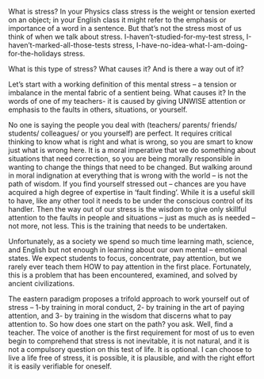 

What is stress? In your Physics class stress is the weight or tension 
exerted on an object; in your English class it might refer to the 
emphasis or importance of a word in a sentence. But that’s not the 
stress most of us think of when we talk about stress. 
I-haven’t-studied-for-my-test stress, I-haven’t-marked-all-those-tests 
stress, I-have-no-idea-what-I-am-doing-for-the-holidays stress.

What is this type of stress? What causes it? And is there a way out of
it?

Let’s start with a working definition of this mental stress – a tension
or imbalance in the mental fabric of a sentient being. What causes it?
In the words of one of my teachers- it is caused by giving UNWISE
attention or emphasis to the faults in others, situations, or yourself.

No one is saying the people you deal with (teachers/ parents/ friends/
students/ colleagues/ or you yourself) are perfect. It requires critical
thinking to know what is right and what is wrong, so you are smart to
know just what is wrong here. It is a moral imperative that we do
something about situations that need correction, so you are being
morally responsible in wanting to change the things that need to be
changed. But walking around in moral indignation at everything that is
wrong with the world – is not the path of wisdom. If you find yourself
stressed out – chances are you have acquired a high degree of expertise
in ‘fault finding’. While it is a useful skill to have, like any other
tool it needs to be under the conscious control of its handler. Then the
way out of our stress is the wisdom to give only skillful attention to
the faults in people and situations – just as much as is needed – not
more, not less. This is the training that needs to be undertaken.

Unfortunately, as a society we spend so much time learning math,
science, and English but not enough in learning about our own mental –
emotional states. We expect students to focus, concentrate, pay
attention, but we rarely ever teach them HOW to pay attention in the
first place. Fortunately, this is a problem that has been encountered,
examined, and solved by ancient civilizations.

The eastern paradigm proposes a trifold approach to work yourself out of
stress – 1-by training in moral conduct, 2- by training in the art of
paying attention, and 3- by training in the wisdom that discerns what to
pay attention to. So how does one start on the path? you ask. Well, find
a teacher. The voice of another is the first requirement for most of us
to even begin to comprehend that stress is not inevitable, it is not
natural, and it is not a compulsory question on this test of life. It is
optional. I can choose to live a life free of stress, it is possible, it
is plausible, and with the right effort it is easily verifiable for
oneself.
